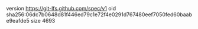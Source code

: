 version https://git-lfs.github.com/spec/v1
oid sha256:06dc7b0648d81f446ed79c1e72f4e0291d767480eef7050fed60baabe9eafde5
size 4693
